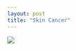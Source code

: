 ```yaml
---
layout: post
title: "Skin Cancer"
---
```


<img id="img" src="https://preview.redd.it/nwxhdyon64d51.png?width=950&format=png&auto=webp&s=4d3dcc4bf9e1ba27dd1a370a927fdba2f65827db"/>
